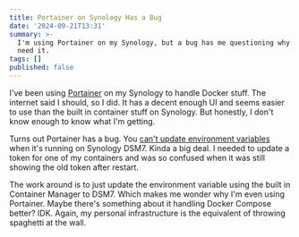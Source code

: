 ```yaml
---
title: Portainer on Synology Has a Bug
date: '2024-09-21T13:31'
summary: >-
  I'm using Portainer on my Synology, but a bug has me questioning why I even
  need it.
tags: []
published: false
---
```

I've been using [Portainer](https://www.portainer.io) on my Synology to handle Docker stuff. The internet said I should, so I did. It has a decent enough UI and seems easier to use than the built in container stuff on Synology. But honestly, I don't know enough to know what I'm getting.

Turns out Portainer has a bug. You [can't update environment variables](https://github.com/portainer/portainer/issues/5813) when it's running on Synology DSM7. Kinda a big deal. I needed to update a token for one of my containers and was so confused when it was still showing the old token after restart.

The work around is to just update the environment variable using the built in Container Manager to DSM7. Which makes me wonder why I'm even using Portainer. Maybe there's something about it handling Docker Compose better? IDK. Again, my personal infrastructure is the equivalent of throwing spaghetti at the wall.
